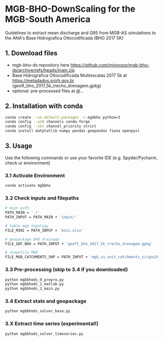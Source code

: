 # MGB-BHO-DownScaling for the MGB-South America

Guidelines to extract mean discharge and Q95 from MGB-AS simulations to the ANA's Base Hidrografica Ottocodificada (BHO 2017 5K)


## 1. Download files

- mgb-bho-ds repository here https://github.com/minovsor/mgb-bho-ds/archive/refs/heads/main.zip
- Base Hidrografica Ottocodificada Multiescalas 2017 5k at https://metadados.snirh.gov.br
(geoft_bho_2017_5k_trecho_drenagem.gpkg)
- optional: pre-processed files at @...

## 2. Installation with conda

```bash
conda create --no-default-packages -n mgbbho python=3
conda config --add channels conda-forge
conda config --set channel_priority strict
conda install matplotlib numpy pandas geopandas fiona openpyxl
```


## 3. Usage
Use the following commands or use your favorite IDE (e.g. Spyder/Pycharm, check ur environment)

### 3.1 Activate Environment 
```bash
conda activate mgbbho
```

### 3.2 Check inputs and filepaths
```bash
# main path
PATH_MAIN = './'
PATH_INPUT = PATH_MAIN + 'input/'

# table mgb topology
FILE_MINI = PATH_INPUT + 'mini.xlsx'

# geopackage BHO drainage
FILE_GDF_BHO = PATH_INPUT + 'geoft_bho_2017_5k_trecho_drenagem.gpkg'

# shapefile MGB
FILE_MGB_CATCHMENTS_SHP = PATH_INPUT + 'mgb_sa_unit_catchments_sirgas2000.shp'
```

### 3.3 Pre-processing (skip to 3.4 if you downloaded)
```bash
python mgbbhods_0_prepro.py
python mgbbhods_1_matlab.py
python mgbbhods_2_main.py
```

### 3.4 Extract stats and geopackage
```bash
python mgbbhods_solver_base.py
```

### 3.X Extract time series (experimental!)
```bash
python mgbbhods_solver_timeseries.py
